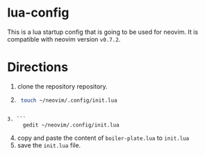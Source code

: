 # lua-config
This is a lua startup config that is going to be used for neovim. It is compatible with neovim version ```v0.7.2```.
# Directions 
1. clone the repository
repository.
2. ```bash 
    touch ~/neovim/.config/init.lua
```

3. ```
     gedit ~/neovim/.config/init.lua
```
4. copy and paste the content of ```boiler-plate.lua``` to ```init.lua```
5. save the ```init.lua``` file.
